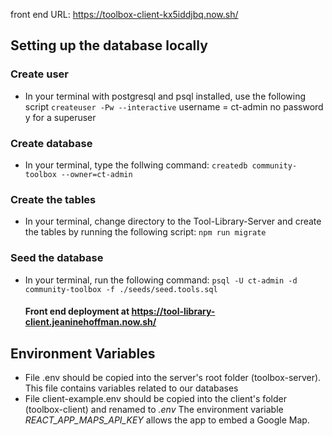 front end URL: https://toolbox-client-kx5iddjbq.now.sh/

## Setting up the database locally

### Create user
  * In your terminal with postgresql and psql installed, use the following script
    `createuser -Pw --interactive`
    username = ct-admin
    no password
    y for a superuser
  
### Create database
  * In your terminal, type the follwing command:
    `createdb community-toolbox --owner=ct-admin`

### Create the tables
  * In your terminal, change directory to the Tool-Library-Server and create the tables by running the following script: 
    `npm run migrate`

### Seed the database
  * In your terminal, run the following command: 
    `psql -U ct-admin -d community-toolbox -f ./seeds/seed.tools.sql`
    
    #### Front end deployment at https://tool-library-client.jeaninehoffman.now.sh/
    

## Environment Variables
* File .env should be copied into the server's root folder (toolbox-server). This file contains variables related to our databases
* File client-example.env should be copied into the client's folder (toolbox-client) and renamed to _.env_ The environment variable _REACT_APP_MAPS_API_KEY_ allows the app to embed a Google Map.
